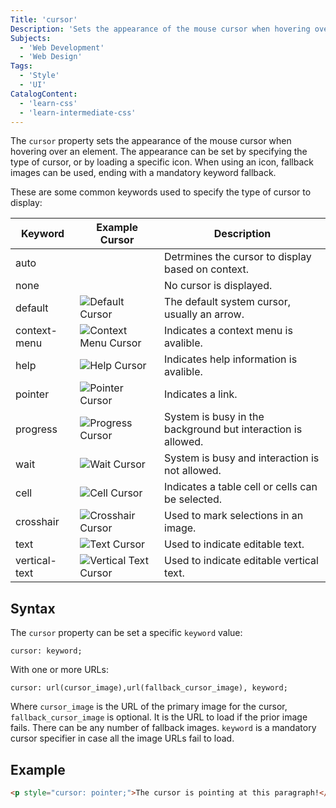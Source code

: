 ```yaml
---
Title: 'cursor'
Description: 'Sets the appearance of the mouse cursor when hovering over an element.'
Subjects:
  - 'Web Development'
  - 'Web Design'
Tags:
  - 'Style'
  - 'UI'
CatalogContent:
  - 'learn-css'
  - 'learn-intermediate-css'
---
```


The `cursor` property sets the appearance of the mouse cursor when hovering over an element. The appearance can be set by specifying the type of cursor, or by loading a specific icon. When using an icon, fallback images can be used, ending with a mandatory keyword fallback.

These are some common keywords used to specify the type of cursor to display:

Keyword|Example Cursor|Description
-------|------|-----------
auto||Detrmines the cursor to display based on context.
none||No cursor is displayed.
default|![Default Cursor](https://raw.githubusercontent.com/Codecademy/docs/main/media/css-cursor-default.png)|The default system cursor, usually an arrow.
context-menu|![Context Menu Cursor](https://raw.githubusercontent.com/Codecademy/docs/main/media/css-cursor-context-menu.png)|Indicates a context menu is avalible.
help|![Help Cursor](https://raw.githubusercontent.com/Codecademy/docs/main/media/css-cursor-help.png)|Indicates help information is avalible.
pointer|![Pointer Cursor](https://raw.githubusercontent.com/Codecademy/docs/main/media/css-cursor-pointer.png)|Indicates a link.
progress|![Progress Cursor](https://raw.githubusercontent.com/Codecademy/docs/main/media/css-cursor-progress.png)|System is busy in the background but interaction is allowed.
wait|![Wait Cursor](https://raw.githubusercontent.com/Codecademy/docs/main/media/css-cursor-wait.png)|System is busy and interaction is not allowed.
cell|![Cell Cursor](https://raw.githubusercontent.com/Codecademy/docs/main/media/css-cursor-cell.png)|Indicates a table cell or cells can be selected.
crosshair|![Crosshair Cursor](https://raw.githubusercontent.com/Codecademy/docs/main/media/css-cursor-crosshair.png)|Used to mark selections in an image.
text|![Text Cursor](https://raw.githubusercontent.com/Codecademy/docs/main/media/css-cursor-text.png)|Used to indicate editable text.
vertical-text|![Vertical Text Cursor](https://raw.githubusercontent.com/Codecademy/docs/main/media/css-cursor-vertical-text.png)|Used to indicate editable vertical text.

## Syntax

The `cursor` property can be set a specific `keyword` value:

```pseudo
cursor: keyword;
```

With one or more URLs:

```pseudo
cursor: url(cursor_image),url(fallback_cursor_image), keyword;
```

Where `cursor_image` is the URL of the primary image for the cursor, `fallback_cursor_image` is optional. It is the URL to load if the prior image fails. There can be any number of fallback images. `keyword` is a mandatory cursor specifier in case all the image URLs fail to load.

## Example

```html
<p style="cursor: pointer;">The cursor is pointing at this paragraph!</p>
```
